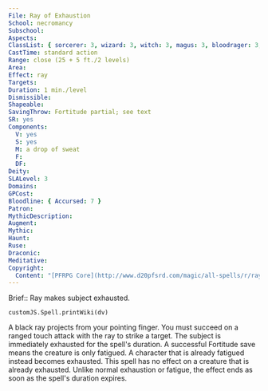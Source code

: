```yaml
---
File: Ray of Exhaustion
School: necromancy
Subschool: 
Aspects: 
ClassList: { sorcerer: 3, wizard: 3, witch: 3, magus: 3, bloodrager: 3, mesmerist: 3, spiritualist: 3 }
CastTime: standard action
Range: close (25 + 5 ft./2 levels)
Area: 
Effect: ray
Targets: 
Duration: 1 min./level
Dismissible: 
Shapeable: 
SavingThrow: Fortitude partial; see text
SR: yes
Components:
  V: yes
  S: yes
  M: a drop of sweat
  F: 
  DF: 
Deity: 
SLALevel: 3
Domains: 
GPCost: 
Bloodline: { Accursed: 7 }
Patron: 
MythicDescription: 
Augment: 
Mythic: 
Haunt: 
Ruse: 
Draconic: 
Meditative: 
Copyright:
  Content: "[PFRPG Core](http://www.d20pfsrd.com/magic/all-spells/r/ray-of-exhaustion)"
---
```

Brief:: Ray makes subject exhausted.

```dataviewjs
customJS.Spell.printWiki(dv)
```

A black ray projects from your pointing finger. You must succeed on a ranged touch attack with the ray to strike a target.  The subject is immediately exhausted for the spell's duration. A successful Fortitude save means the creature is only fatigued.  A character that is already fatigued instead becomes exhausted.  This spell has no effect on a creature that is already exhausted.  Unlike normal exhaustion or fatigue, the effect ends as soon as the spell's duration expires.
